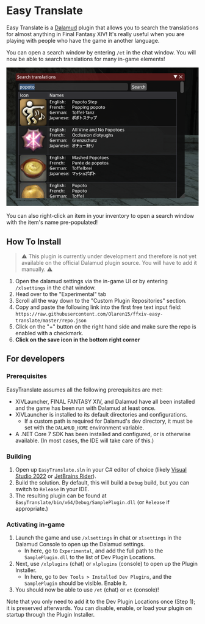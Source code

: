 # Easy Translate

Easy Translate is a [Dalamud](https://github.com/goatcorp/Dalamud) plugin that allows you to search the translations for almost anything in Final Fantasy XIV!
It's really useful when you are playing with people who have the game in another language.

You can open a search window by entering `/et` in the chat window. You will now be able to search translations for many in-game elements!

![A search window displaying the translation search results for "popoto"](doc/search-popoto.png)

You can also right-click an item in your inventory to open a search window with the item's name pre-populated!

## How To Install

> ⚠️ This plugin is currently under development and therefore is not yet available on the official Dalamud plugin source. You will have to add it manually. ⚠️

1. Open the dalamud settings via the in-game UI or by entering `/xlsettings` in the chat window.
2. Head over to the "Experimental" tab
3. Scroll all the way down to the "Custom Plugin Repositories" section.
4. Copy and paste the following link into the first free text input field: `https://raw.githubusercontent.com/Olaren15/ffxiv-easy-translate/master/repo.json`
5. Click on the "+" button on the right hand side and make sure the repo is enabled with a checkmark.
6. **Click on the save icon in the bottom right corner**

## For developers

### Prerequisites

EasyTranslate assumes all the following prerequisites are met:

* XIVLauncher, FINAL FANTASY XIV, and Dalamud have all been installed and the game has been run with Dalamud at least once.
* XIVLauncher is installed to its default directories and configurations.
  * If a custom path is required for Dalamud's dev directory, it must be set with the `DALAMUD_HOME` environment variable.
* A .NET Core 7 SDK has been installed and configured, or is otherwise available. (In most cases, the IDE will take care of this.)

### Building

1. Open up `EasyTranslate.sln` in your C# editor of choice (likely [Visual Studio 2022](https://visualstudio.microsoft.com) or [JetBrains Rider](https://www.jetbrains.com/rider/)).
2. Build the solution. By default, this will build a `Debug` build, but you can switch to `Release` in your IDE.
3. The resulting plugin can be found at `EasyTranslate/bin/x64/Debug/SamplePlugin.dll` (or `Release` if appropriate.)

### Activating in-game

1. Launch the game and use `/xlsettings` in chat or `xlsettings` in the Dalamud Console to open up the Dalamud settings.
    * In here, go to `Experimental`, and add the full path to the `SamplePlugin.dll` to the list of Dev Plugin Locations.
2. Next, use `/xlplugins` (chat) or `xlplugins` (console) to open up the Plugin Installer.
    * In here, go to `Dev Tools > Installed Dev Plugins`, and the `SamplePlugin` should be visible. Enable it.
3. You should now be able to use `/et` (chat) or `et` (console)!

Note that you only need to add it to the Dev Plugin Locations once (Step 1); it is preserved afterwards. You can disable, enable, or load your plugin on startup through the Plugin Installer.
